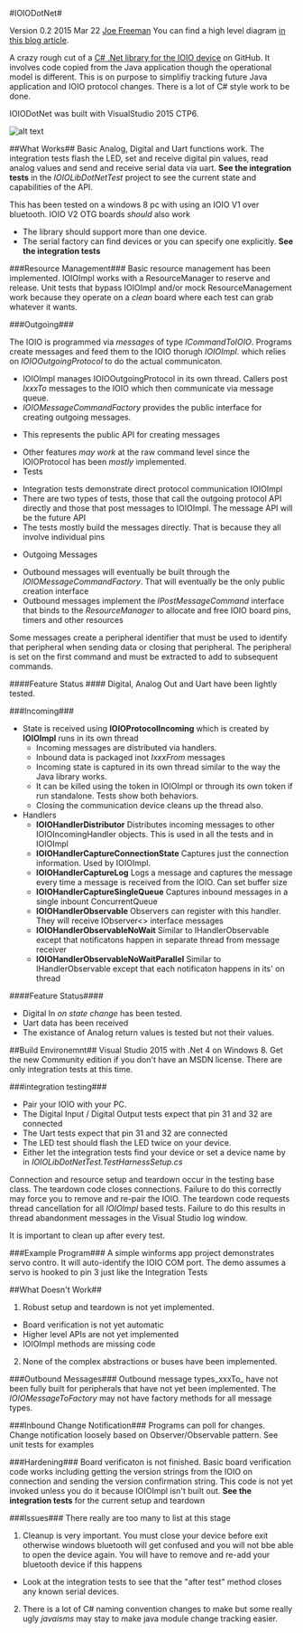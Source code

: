 #IOIODotNet#

Version 0.2 2015 Mar 22 [Joe Freeman](http://joe.blog.freemansoft.com) You can find a high level diagram 
[in this blog article](http://joe.blog.freemansoft.com/2015/03/extremely-rough-cut-at-c-based-ioio.html).

A crazy rough cut of a [C# .Net library for the IOIO device](https://github.com/ytai/ioio/wiki) on GitHub. It involves code copied from the Java application though the operational model is different.  This is on purpose to simplifiy tracking future Java application and IOIO protocol changes. There is a lot of C# style work to be done.

IOIODotNet was built with VisualStudio 2015 CTP6. 

![alt text](http://1.bp.blogspot.com/-l3lVEHkgJkg/VPudkk-pXSI/AAAAAAAABw0/dnOpQ0RdS1A/s1600/IOIO%2BDot%2BNet.png "Logo Title Text 1")


##What Works##
Basic Analog, Digital and Uart functions work. The integration tests flash the LED, set and receive digital pin values, read analog values and send and receive serial data via uart. **See the integration tests** in the _IOIOLibDotNetTest_ project to see the current state and capabilities of the API.

This has been tested on a windows 8 pc with using an IOIO V1 over bluetooth. IOIO V2 OTG boards _should_ also work
 * The library should support more than one device.
 * The serial factory can find devices or you can specify one explicitly. **See the integration tests**

###Resource Management###
Basic resource management has been implemented. IOIOImpl works with a ResourceManager to reserve and release.  Unit tests that bypass IOIOImpl and/or mock ResourceManagement work because they operate on a _clean_ board where each test can grab whatever it wants.

###Outgoing###

The IOIO is programmed via _messages_ of type _ICommandToIOIO_.  Programs create messages and feed them to the IOIO thorugh _IOIOImpl_. which relies on _IOIOOutgoingProtocol_ to do the actual communicaton.  

 * IOIOImpl manages IOIOOutgoingProtocol in its own thread. Callers post _IxxxTo_ messages to the IOIO which then communicate via message queue.
 * _IOIOMessageCommandFactory_ provides the public interface for creating outgoing messages.
  + This represents the public API for creating messages
 * Other features _may work_ at the raw command level since the IOIOProtocol has been _mostly_ implemented.
 * Tests
  + Integration tests demonstrate direct protocol communication  IOIOImpl
  + There are two types of tests, those that call the outgoing protocol API directly and those that post messages to IOIOImpl. The message API will be the future API
   + The tests mostly build the messages directly. That is because they all involve individual pins
 * Outgoing Messages
  + Outbound messages will eventually be built through the _IOIOMessageCommandFactory_.  That will eventually be the only public creation interface
  + Outbound messages implement the _IPostMessageCommand_ interface that binds to the _ResourceManager_ to allocate and free IOIO board pins, timers and other resources

Some messages create a peripheral identifier that must be used to identify that peripheral when sending data or closing that peripheral.  The peripheral is set on the first command and must be extracted to add to subsequent commands.

####Feature Status ####
Digital, Analog Out and Uart have been lightly tested.

###Incoming###
 * State is received using  **IOIOProtocolIncoming** which is created by **IOIOImpl** runs in its own thread
   + Incoming messages are distributed via handlers.  
   + Inbound data is packaged inot _IxxxFrom_ messages
   + Incoming state is captured in its own thread similar to the way the Java library works.
   + It can be killed using the token in IOIOImpl or through its own token if run standalone. Tests show both behaviors.
   + Closing the communication device cleans up the thread also.
 * Handlers
   + **IOIOHandlerDistributor** Distributes incoming messages to other IOIOIncomingHandler objects. This is used in all the tests and in IOIOImpl
   + **IOIOHandlerCaptureConnectionState** Captures just the connection information. Used by IOIOImpl.
   + **IOIOHandlerCaptureLog** Logs a message and captures the message every time a message is received from the IOIO. Can set buffer size
   + **IOIOHandlerCaptureSingleQueue** Captures inbound messages in a single inbount ConcurrentQueue
   + **IOIOHandlerObservable**  Observers can register with this handler. They will receive IObserver<> interface messages
   + **IOIOHandlerObservableNoWait** Similar to IHandlerObservable except that notificatons happen in separate thread from message receiver
   + **IOIOHandlerObservableNoWaitParallel** Similar to IHandlerObservable except that each notificaton happens in its' on thread

####Feature Status####
 * Digital In _on state change_ has been tested.
 * Uart data has been received
 * The existance of Analog return values is tested but not their values.

##Build Environemnt##
Visual Studio 2015 with .Net 4 on Windows 8. Get the new Community edition if you don't have an MSDN license. There are only integration tests at this time.

###integration testing###

* Pair your IOIO with your PC.  
* The Digital Input / Digital Output tests expect that pin 31 and 32 are connected
* The Uart tests expect that pin 31 and 32 are connected
* The LED test should flash the LED twice on your device.
* Either let the integration tests find your device or set a device name by in _IOIOLibDotNetTest.TestHarnessSetup.cs_

Connection and resource setup and teardown occur in the testing base class. The teardown code closes connections.  Failure to do this correctly may force you to remove and re-pair the IOIO. The teardown code requests thread cancellation for all _IOIOImpl_ based tests. Failure to do this results in thread abandonment messages in the Visual Studio log window.

It is important to clean up after every test.  

###Example Program###
A simple winforms app project demonstrates servo contro.  It will auto-identify the IOIO COM port. 
The demo assumes a servo is hooked to pin 3 just like the Integration Tests

##What Doesn't Work##

1. Robust setup and teardown is not yet implemented. 
  * Board verification is not yet automatic
  * Higher level APIs are not yet implemented
  * IOIOImpl methods are missing code
2. None of the complex abstractions or buses have been implemented.

###Outbound Messages###
Outbound message types_xxxTo_ have not been fully built for peripherals that have not yet been implemented.  The _IOIOMessageToFactory_ may not have factory methods for all message types.

###Inbound Change Notification###
Programs can poll for changes.  Change notification loosely based on Observer/Observable pattern. See unit tests for examples

###Hardening###
Board verificaton is not finished. 
Basic board verification code works including getting the version strings from the IOIO on connection and sending the version confirmation string.
This code is not yet invoked unless you do it because IOIOImpl isn't built out.  **See the integration tests** for the current setup and teardown



###Issues###
There really are too many to list at this stage

1. Cleanup is very important.  You must close your device before exit otherwise windows bluetooth will get confused and you will not bbe able to open the device again.
 You will have to remove and re-add your bluetooth device if this happens
 * Look at the integration tests to see that the "after test" method closes any known serial devices.
2. There is a lot of C# naming convention changes to make but some really ugly _javaisms_ may stay to make java module change tracking easier.







